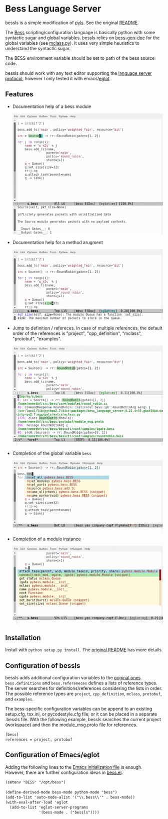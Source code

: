 Bess Language Server
====================


bessls is a simple modification of
[pyls](https://github.com/palantir/python-language-server).  See the
original [README](README.orig.rst).

The [Bess](https://github.com/NetSys/bess) scripting/configuration
language is basically python with some syntactic sugar and global
variables.  bessls relies on
[bess-gen-doc](https://github.com/nemethf/bess-gen-doc) for the global
variables (see [mclass.py](bessls/extra/mclass.py)).  It uses very
simple heuristics to understand the syntactic sugar.

The BESS environment variable should be set to path of the bess source
code.

bessls should work with any text editor supporting the [language
server protocol](https://langserver.org/), however I only tested it
with emacs/[eglot](https://github.com/joaotavora/eglot).

## Features

* Documentation help of a bess module

  ![bess-obj-doc](resources/bess-obj-doc.png)

* Documentation help for a method arugment

  ![bess-arg-doc](resources/bess-arg-doc.png)

* Jump to definition / refereces.  In case of multiple references, the
  default order of the references is "project", "cpp_definition",
  "mclass", "protobuf", "examples".

  ![bess-refs](resources/bess-refs.png)

* Completion of the global variable `bess`

  ![bess-auto-complete-bess](resources/bess-auto-complete-bess.png)

* Completion of a module instance

  ![bess-auto-complete-mod](resources/bess-auto-complete-mod.png)

## Installation

Install with `python setup.py install`.
The [original README](README.orig.rst#installation) has more details.

## Configuration of bessls

bessls adds additional configuration variables to the [original
ones](README.orig.rst#configuration).  `bess.definitions` and
`bess.refereneces` defines a lists of reference types.  The server
searches for definitions/references considering the lists in order.
The possible reference types are `project`, `cpp_definition`,
`mclass`, `protobuf`, and `examples`.

The bess-specific configuration variables can be append to an existing
setup.cfg, tox.ini, or pycodestyle.cfg file; or it can be placed in a
separate .bessls file.  With the following example, bessls searches
the current project (workspace) and then the module_msg.proto file for
references.

```
[bess]
references = project, protobuf
```

## Configuration of Emacs/eglot

Adding the following lines to the [Emacs initialization
file](https://www.gnu.org/software/emacs/manual/html_node/emacs/Init-File.html)
is enough.  However, there are further configuration ideas in
[bess.el](bess.el).

```elisp
(setenv "BESS" "/opt/bess")

(define-derived-mode bess-mode python-mode "bess")
(add-to-list 'auto-mode-alist '("\\.bess\\'" . bess-mode))
(with-eval-after-load 'eglot
  (add-to-list 'eglot-server-programs
               '(bess-mode . ("bessls"))))
```
